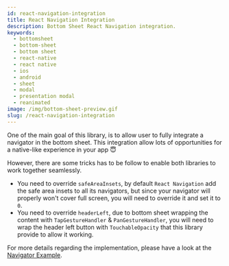 ```yaml
---
id: react-navigation-integration
title: React Navigation Integration
description: Bottom Sheet React Navigation integration.
keywords:
  - bottomsheet
  - bottom-sheet
  - bottom sheet
  - react-native
  - react native
  - ios
  - android
  - sheet
  - modal
  - presentation modal
  - reanimated
image: /img/bottom-sheet-preview.gif
slug: /react-navigation-integration
---
```


One of the main goal of this library, is to allow user to fully integrate a navigator in the bottom sheet. This integration allow lots of opportunities for a native-like experience in your app 😇

However, there are some tricks has to be follow to enable both libraries to work together seamlessly.

- You need to override `safeAreaInsets`, by default `React Navigation` add the safe area insets to all its navigators, but since your navigator will properly won't cover full screen, you will need to override it and set it to `0`.
- You need to override `headerLeft`, due to bottom sheet wrapping the content with `TapGestureHandler` & `PanGestureHandler`, you will need to wrap the header left button with `TouchableOpacity` that this library provide to allow it working.

For more details regarding the implementation, please have a look at the [Navigator Example](https://github.com/gorhom/react-native-bottom-sheet/blob/master/example/src/screens/advanced/NavigatorExample.tsx).